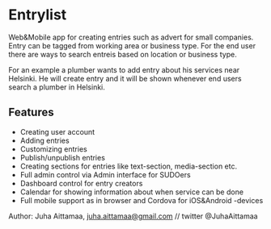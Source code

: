 # Entrylist #

Web&Mobile app for creating entries such as advert for small companies. Entry can be tagged from working area or business type. For the end user there are ways to search entreis based on location or business type.

For an example a plumber wants to add entry about his services near Helsinki. He will create entry and it will be shown whenever end users search a plumber in Helsinki.

## Features ##
* Creating user account
* Adding entries
* Customizing entries
* Publish/unpublish entries
* Creating sections for entries like text-section, media-section etc.
* Full admin control via Admin interface for SUDOers
* Dashboard control for entry creators
* Calendar for showing information about when service can be done
* Full mobile support as in browser and Cordova for iOS&Android -devices

Author: Juha Aittamaa, juha.aittamaa@gmail.com // twitter @JuhaAittamaa